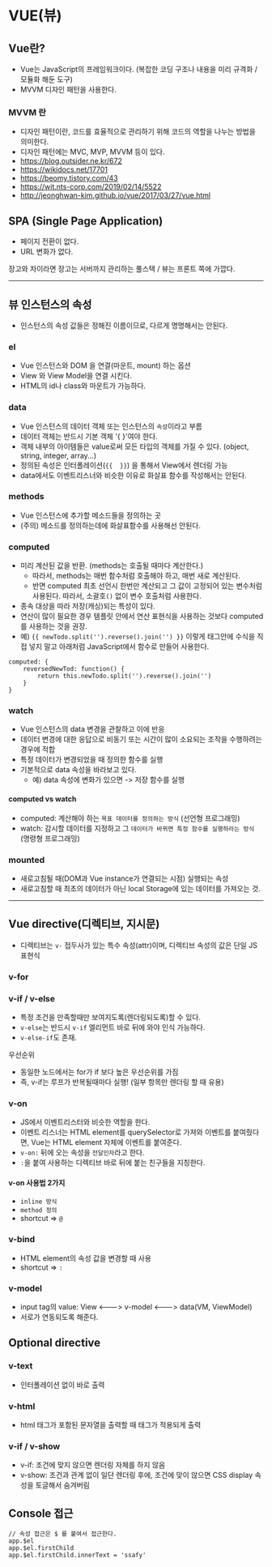 # VUE(뷰)

## Vue란?

- Vue는 JavaScript의 프레임워크이다. (복잡한 코딩 구조나 내용을 미리 규격화 / 모듈화 해둔 도구)
- MVVM 디자인 패턴을 사용한다.

### MVVM 란

- 디자인 패턴이란, 코드를 효율적으로 관리하기 위해 코드의 역할을 나누는 방법을 의미한다.
- 디자인 패턴에는 MVC, MVP, MVVM 등이 있다.
-  https://blog.outsider.ne.kr/672 
-  https://wikidocs.net/17701 
-  https://beomy.tistory.com/43 
-  https://wit.nts-corp.com/2019/02/14/5522 
-  http://jeonghwan-kim.github.io/vue/2017/03/27/vue.html 

## SPA (Single Page Application)

- 페이지 전환이 없다.
- URL 변화가 없다.

장고와 차이라면 장고는 서버까지 관리하는 풀스택 / 뷰는 프론트 쪽에 가깝다.

------

## 뷰 인스턴스의 속성

- 인스턴스의 속성 값들은 정해진 이름이므로, 다르게 명명해서는 안된다.

### el

- Vue 인스턴스와 DOM 을 연결(마운트, mount) 하는 옵션
- View 와 View Model을 연결 시킨다.
- HTML의 id나 class와 마운트가 가능하다.

### data

- Vue 인스턴스의 데이터 객체 또는 인스턴스의 `속성`이라고 부름
- 데이터 객체는 반드시 기본 객체 '{  }'여야 한다.
- 객체 내부의 아이템들은 value로써 모든 타입의 객체를 가질 수 있다. (object, string, integer, array...)
- 정의된 속성은 인터폴레이션(`{{  }}`) 을 통해서 View에서 렌더링 가능
- data에서도 이벤트리스너와 비슷한 이유로 화살표 함수를 작성해서는 안된다.

### methods

- Vue 인스턴스에 추가할 메소드들을 정의하는 곳
- (주의) 메소드를 정의하는데에 화살표함수를 사용해선 안된다.

### computed

- 미리 계산된 값을 반환. (methods는 호출될 때마다 계산한다.)
  - 따라서, methods는 매번 함수처럼 호출해야 하고, 매번 새로 계산된다.
  - 반면 computed 최초 선언시 한번만 계산되고 그 값이 고정되어 있는 변수처럼 사용된다. 따라서, 소괄호`()` 없이 변수 호출처럼 사용한다.
- 종속 대상을 따라 저장(캐싱)되는 특성이 있다.
- 연산이 많이 필요한 경우 템플릿 안에서 연산 표현식을 사용하는 것보다 computed를 사용하는 것을 권장.
- 예) `{{ newTodo.split('').reverse().join('') }}` 이렇게 태그안에 수식을 직접 넣지 말고 아래처럼 JavaScript에서 함수로 만들어 사용한다.

```vue
computed: {
	reversedNewTod: function() {
		return this.newTodo.split('').reverse().join('')
	}
}
```

### watch

- Vue 인스턴스의 data 변경을 관찰하고 이에 반응
- 데이터 변경에 대한 응답으로 비동기 또는 시간이 많이 소요되는 조작을 수행하려는 경우에 적합
- 특정 데이터가 변경되었을 때 정의한 함수를 실행
- 기본적으로 data 속성을 바라보고 있다.
  - 예) data 속성에 변화가 있으면 -> 저장 함수를 실행

#### computed vs watch

- computed: 계산해야 하는 `목표 데이터를 정의하는 방식` (선언형 프로그래밍)
- watch: 감시할 데이터를 지정하고 그 `데이터가 바뀌면 특정 함수를 실행하라는 방식` (명령형 프로그래밍)

### mounted

- 새로고침될 때(DOM과 Vue instance가 연결되는 시점) 실행되는 속성
- 새로고침할 때 최초의 데이터가 아닌 local Storage에 있는 데이터를 가져오는 것.

------

## Vue directive(디렉티브, 지시문)

- 디렉티브는 `v-` 접두사가 있는 특수 속성(attr)이며, 디렉티브 속성의 값은 단일 JS 표현식

### v-for

### v-if / v-else

- 특정 조건을 만족할때만 보여지도록(렌더링되도록)할 수 있다.
- `v-else`는 반드시 `v-if` 엘리먼트 바로 뒤에 와야 인식 가능하다.
- `v-else-if`도 존재.

우선순위

- 동일한 노드에서는 for가 if 보다 높은 우선순위를 가짐
- 즉, v-if는 루프가 반복될때마다 실행! (일부 항목만 렌더링 할 때 유용)

### v-on

- JS에서 이벤트리스터와 비슷한 역할을 한다.
- 이벤트 리스너는 HTML element를 querySelector로 가져와 이벤트를 붙여줬다면, Vue는 HTML element 자체에 이벤트를 붙여준다.
- `v-on:` 뒤에 오는 속성을 `전달인자`라고 한다.
- `:`을 붙여 사용하는 디렉티브 바로 뒤에 붙는 친구들을 지칭한다.

#### v-on 사용법 2가지

- `inline 방식`
- `method 정의`
- shortcut => `@`

### v-bind

- HTML element의 속성 값을 변경할 때 사용
- shortcut => `:`

### v-model

- input tag의 value: View <---> v-model <---> data(VM, ViewModel)
- 서로가 연동되도록 해준다.

## Optional  directive

### v-text

- 인터폴레이션 없이 바로 출력

### v-html

- html 태그가 포함된 문자열을 출력할 때 태그가 적용되게 출력

### v-if / v-show

- v-if: 조건에 맞지 않으면 렌더링 자체를 하지 않음
- v-show: 조건과 관계 없이 일단 렌더링 후에, 조건에 맞이 않으면 CSS display 속성을 토글해서 숨겨버림

## Console 접근

```console
// 속성 접근은 $ 를 붙여서 접근한다.
app.$el
app.$el.firstChild
app.$el.firstChild.innerText = 'ssafy'
```

